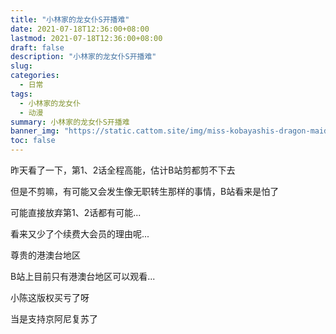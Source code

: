 ```yaml
---
title: "小林家的龙女仆S开播难"
date: 2021-07-18T12:36:00+08:00
lastmod: 2021-07-18T12:36:00+08:00
draft: false
description: "小林家的龙女仆S开播难"
slug: 
categories:
  - 日常
tags:
  - 小林家的龙女仆
  - 动漫
summary: 小林家的龙女仆S开播难
banner_img: "https://static.cattom.site/img/miss-kobayashis-dragon-maid.png?x-oss-process=style/webp"
toc: false
---
```

昨天看了一下，第1、2话全程高能，估计B站剪都剪不下去

但是不剪嘛，有可能又会发生像无职转生那样的事情，B站看来是怕了

可能直接放弃第1、2话都有可能...

看来又少了个续费大会员的理由呢...

尊贵的港澳台地区

B站上目前只有港澳台地区可以观看...

小陈这版权买亏了呀

当是支持京阿尼复苏了

